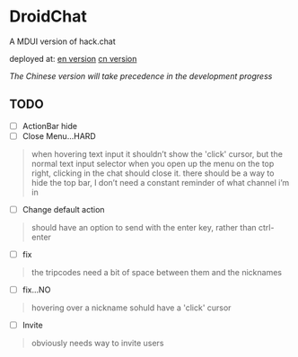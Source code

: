 # DroidChat

A MDUI version of hack.chat

deployed at:
[en version](https://lanceliang2018.github.io/chat2)
[cn version](https://lanceliang2018.github.io/chat)

*The Chinese version will take precedence in the development progress*

## TODO

- [ ] ActionBar hide
- [ ] Close Menu...HARD

> when hovering text input it shouldn’t show the 'click' cursor, but the normal text input selector when you open up the menu on the top right, clicking in the chat should close it. there should be a way to hide the top bar, I don’t need a constant reminder of what channel i’m in

- [ ] Change default action

> should have an option to send with the enter key, rather than ctrl-enter

- [ ] fix

> the tripcodes need a bit of space between them and the nicknames

- [ ] fix...NO

> hovering over a nickname sohuld have a 'click' cursor

- [ ] Invite 

> obviously needs way to invite users